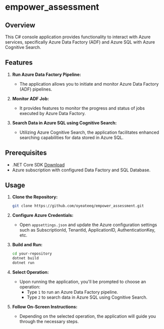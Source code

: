 # empower_assessment

## Overview

This C# console application provides functionality to interact with Azure services, specifically Azure Data Factory (ADF) and Azure SQL with Azure Cognitive Search.
## Features

1. **Run Azure Data Factory Pipeline:**
   - The application allows you to initiate and monitor Azure Data Factory (ADF) pipelines.

2. **Monitor ADF Job:**
   - It provides features to monitor the progress and status of jobs executed by Azure Data Factory.

3. **Search Data in Azure SQL using Cognitive Search:**
   - Utilizing Azure Cognitive Search, the application facilitates enhanced searching capabilities for data stored in Azure SQL.
## Prerequisites

- .NET Core SDK [Download](https://dotnet.microsoft.com/download)
- Azure subscription with configured Data Factory and SQL Database.

## Usage

1. **Clone the Repository:**
    ```bash
    git clone https://github.com/oyeateeq/empower_assessment.git
    ```
   
2. **Configure Azure Credentials:**
   - Open `appsettings.json` and update the Azure configuration settings such as SubscriptionId, TenantId, ApplicationID, AuthenticationKey, etc.

3. **Build and Run:**
    ```bash
    cd your-repository
    dotnet build
    dotnet run
    ```

4. **Select Operation:**
    - Upon running the application, you'll be prompted to choose an operation:
      - Type `1` to run an Azure Data Factory pipeline.
      - Type `2` to search data in Azure SQL using Cognitive Search.

5. **Follow On-Screen Instructions:**
   - Depending on the selected operation, the application will guide you through the necessary steps.

